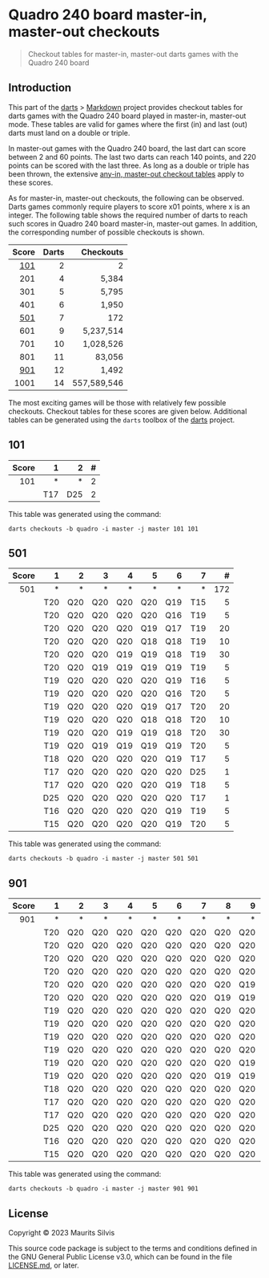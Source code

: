 # Quadro 240 board master-in, master-out checkouts

> Checkout tables for master-in, master-out darts games with the Quadro 240 board

## Introduction

This part of the [darts](https://github.com/mauritssilvis/darts) > [Markdown](../..) project provides checkout tables for darts games with the Quadro 240 board played in master-in, master-out mode.
These tables are valid for games where the first (in) and last (out) darts must land on a double or triple.

In master-out games with the Quadro 240 board, the last dart can score between 2 and 60 points.
The last two darts can reach 140 points, and 220 points can be scored with the last three.
As long as a double or triple has been thrown, the extensive [any-in, master-out checkout tables](Quadro_any_in_master_out.md) apply to these scores.

As for master-in, master-out checkouts, the following can be observed.
Darts games commonly require players to score x01 points, where x is an integer.
The following table shows the required number of darts to reach such scores in Quadro 240 board master-in, master-out games.
In addition, the corresponding number of possible checkouts is shown.

|       Score | Darts |   Checkouts |
|------------:|------:|------------:|
| [101](#101) |     2 |           2 |
|         201 |     4 |       5,384 |
|         301 |     5 |       5,795 |
|         401 |     6 |       1,950 |
| [501](#501) |     7 |         172 |
|         601 |     9 |   5,237,514 |
|         701 |    10 |   1,028,526 |
|         801 |    11 |      83,056 |
| [901](#901) |    12 |       1,492 |
|        1001 |    14 | 557,589,546 |

The most exciting games will be those with relatively few possible checkouts.
Checkout tables for these scores are given below.
Additional tables can be generated using the `darts` toolbox of the [darts](https://github.com/mauritssilvis/darts) project.

## 101

| Score |   1 |   2 | # |
|------:|----:|----:|--:|
|   101 |   * |   * | 2 |
|       | T17 | D25 | 2 |

This table was generated using the command:

```shell
darts checkouts -b quadro -i master -j master 101 101
```

## 501

| Score |   1 |   2 |   3 |   4 |   5 |   6 |   7 |   # |
|------:|----:|----:|----:|----:|----:|----:|----:|----:|
|   501 |   * |   * |   * |   * |   * |   * |   * | 172 |
|       | T20 | Q20 | Q20 | Q20 | Q20 | Q19 | T15 |   5 |
|       | T20 | Q20 | Q20 | Q20 | Q20 | Q16 | T19 |   5 |
|       | T20 | Q20 | Q20 | Q20 | Q19 | Q17 | T19 |  20 |
|       | T20 | Q20 | Q20 | Q20 | Q18 | Q18 | T19 |  10 |
|       | T20 | Q20 | Q20 | Q19 | Q19 | Q18 | T19 |  30 |
|       | T20 | Q20 | Q19 | Q19 | Q19 | Q19 | T19 |   5 |
|       | T19 | Q20 | Q20 | Q20 | Q20 | Q19 | T16 |   5 |
|       | T19 | Q20 | Q20 | Q20 | Q20 | Q16 | T20 |   5 |
|       | T19 | Q20 | Q20 | Q20 | Q19 | Q17 | T20 |  20 |
|       | T19 | Q20 | Q20 | Q20 | Q18 | Q18 | T20 |  10 |
|       | T19 | Q20 | Q20 | Q19 | Q19 | Q18 | T20 |  30 |
|       | T19 | Q20 | Q19 | Q19 | Q19 | Q19 | T20 |   5 |
|       | T18 | Q20 | Q20 | Q20 | Q20 | Q19 | T17 |   5 |
|       | T17 | Q20 | Q20 | Q20 | Q20 | Q20 | D25 |   1 |
|       | T17 | Q20 | Q20 | Q20 | Q20 | Q19 | T18 |   5 |
|       | D25 | Q20 | Q20 | Q20 | Q20 | Q20 | T17 |   1 |
|       | T16 | Q20 | Q20 | Q20 | Q20 | Q19 | T19 |   5 |
|       | T15 | Q20 | Q20 | Q20 | Q20 | Q19 | T20 |   5 |

This table was generated using the command:

```shell
darts checkouts -b quadro -i master -j master 501 501
```

## 901

| Score |   1 |   2 |   3 |   4 |   5 |   6 |   7 |   8 |   9 |  10 |  11 |  12 |     # |
|------:|----:|----:|----:|----:|----:|----:|----:|----:|----:|----:|----:|----:|------:|
|   901 |   * |   * |   * |   * |   * |   * |   * |   * |   * |   * |   * |   * | 1,492 |
|       | T20 | Q20 | Q20 | Q20 | Q20 | Q20 | Q20 | Q20 | Q20 | Q20 | Q19 | T15 |    10 |
|       | T20 | Q20 | Q20 | Q20 | Q20 | Q20 | Q20 | Q20 | Q20 | Q20 | Q16 | T19 |    10 |
|       | T20 | Q20 | Q20 | Q20 | Q20 | Q20 | Q20 | Q20 | Q20 | Q19 | Q17 | T19 |    90 |
|       | T20 | Q20 | Q20 | Q20 | Q20 | Q20 | Q20 | Q20 | Q20 | Q18 | Q18 | T19 |    45 |
|       | T20 | Q20 | Q20 | Q20 | Q20 | Q20 | Q20 | Q20 | Q19 | Q19 | Q18 | T19 |   360 |
|       | T20 | Q20 | Q20 | Q20 | Q20 | Q20 | Q20 | Q19 | Q19 | Q19 | Q19 | T19 |   210 |
|       | T19 | Q20 | Q20 | Q20 | Q20 | Q20 | Q20 | Q20 | Q20 | Q20 | Q19 | T16 |    10 |
|       | T19 | Q20 | Q20 | Q20 | Q20 | Q20 | Q20 | Q20 | Q20 | Q20 | Q16 | T20 |    10 |
|       | T19 | Q20 | Q20 | Q20 | Q20 | Q20 | Q20 | Q20 | Q20 | Q19 | Q17 | T20 |    90 |
|       | T19 | Q20 | Q20 | Q20 | Q20 | Q20 | Q20 | Q20 | Q20 | Q18 | Q18 | T20 |    45 |
|       | T19 | Q20 | Q20 | Q20 | Q20 | Q20 | Q20 | Q20 | Q19 | Q19 | Q18 | T20 |   360 |
|       | T19 | Q20 | Q20 | Q20 | Q20 | Q20 | Q20 | Q19 | Q19 | Q19 | Q19 | T20 |   210 |
|       | T18 | Q20 | Q20 | Q20 | Q20 | Q20 | Q20 | Q20 | Q20 | Q20 | Q19 | T17 |    10 |
|       | T17 | Q20 | Q20 | Q20 | Q20 | Q20 | Q20 | Q20 | Q20 | Q20 | Q20 | D25 |     1 |
|       | T17 | Q20 | Q20 | Q20 | Q20 | Q20 | Q20 | Q20 | Q20 | Q20 | Q19 | T18 |    10 |
|       | D25 | Q20 | Q20 | Q20 | Q20 | Q20 | Q20 | Q20 | Q20 | Q20 | Q20 | T17 |     1 |
|       | T16 | Q20 | Q20 | Q20 | Q20 | Q20 | Q20 | Q20 | Q20 | Q20 | Q19 | T19 |    10 |
|       | T15 | Q20 | Q20 | Q20 | Q20 | Q20 | Q20 | Q20 | Q20 | Q20 | Q19 | T20 |    10 |

This table was generated using the command:

```shell
darts checkouts -b quadro -i master -j master 901 901
```

## License

Copyright © 2023 Maurits Silvis

This source code package is subject to the terms and conditions defined in the GNU General Public License v3.0, which can be found in the file [LICENSE.md](../../../LICENSE.md), or later.
